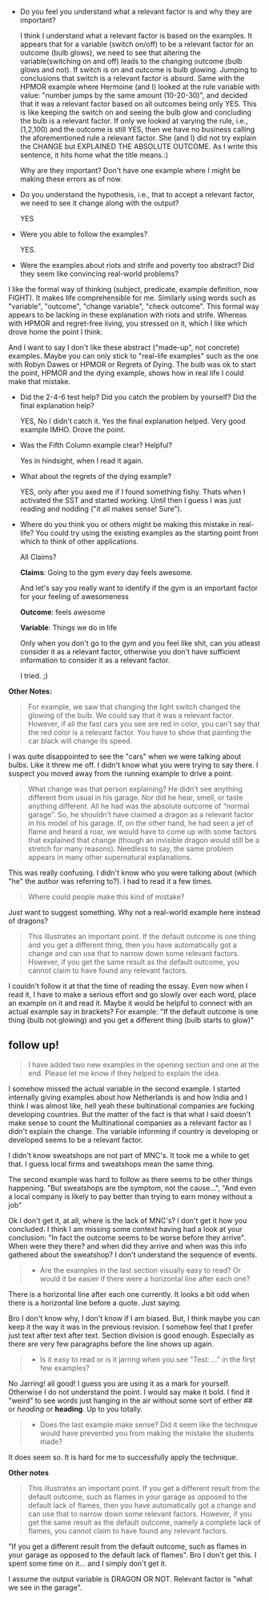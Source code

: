 

+ Do you feel you understand what a relevant factor is and why they
  are important?
  
  I think I understand what a relevant factor is based on the
  examples. It appears that for a variable (switch on/off) to be a
  relevant factor for an outcome (bulb glows), we need to see that
  altering the variable(switching on and off) leads to the changing
  outcome (bulb glows and not). If switch is on and outcome is bulb
  glowing. Jumping to conclusions that switch is a relevant factor is
  absurd. Same with the HPMOR example where Hermoine (and I) looked at
  the rule variable with value: "number jumps by the same amount
  (10-20-30)", and decided that it was a relevant factor based on all
  outcomes being only YES. This is like keeping the switch on and
  seeing the bulb glow and concluding the bulb is a relevant
  factor. If only we looked at varying the rule, i.e., (1,2,100) and
  the outcome is still YES, then we have no business calling the
  aforementioned rule a relevant factor. She (and I) did not try
  explain the CHANGE but EXPLAINED THE ABSOLUTE OUTCOME. As I
  write this sentence, it hits home what the title means.:)
  
  Why are they important? Don't have one example where I might be
  making these errors as of now.

+ Do you understand the hypothesis, i.e., that to accept a relevant
  factor, we need to see it change along with the output?
  
  YES

+ Were you able to follow the examples?

  YES.

+ Were the examples about riots and strife and poverty too abstract? Did they seem like convincing real-world problems?

 I like the formal way of thinking (subject, predicate, example
 definition, now FIGHT). It makes life comprehensible for
 me. Similarly using words such as "variable", "outcome", "change
 variable", "check outcome". This formal way appears to be lacking in
 these explanation with riots and strife. Whereas with HPMOR and
 regret-free living, you stressed on it, which I like which drove
 home the point I think.
 
 And I want to say I don't like these abstract ("made-up", not
 concrete) examples. Maybe you can only stick to "real-life examples"
 such as the one with Robyn Dawes or HPMOR or Regrets of Dying. The
 bulb was ok to start the point, HPMOR and the dying example, shows
 how in real life I could make that mistake.
 
+ Did the 2-4-6 test help? Did you catch the problem by yourself? Did
  the final explanation help?
  
  YES, No I didn't catch it. Yes the final explanation helped. Very
  good example IMHO. Drove the point.

+ Was the Fifth Column example clear? Helpful?

    Yes in hindsight, when I read it again.

+ What about the regrets of the dying example?


	YES, only after you axed me if I found something fishy. Thats when
    I activated the SST and started working. Until then I guess I was
    just reading and nodding ("it all makes sense! Sure").


+ Where do you think you or others might be making this mistake in
  real-life? You could try using the existing examples as the starting
  point from which to think of other applications.

	All Claims? 
	
	**Claims**: Going to the gym every day feels awesome. 
	
	And let's say you really want to identify if the gym is an
    important factor for your feeling of awesomeness
	
	**Outcome**: feels awesome
	
	**Variable**: Things we do in life
	
	Only when you don't go to the gym and you feel like shit, can you
    atleast consider it as a relevant factor, otherwise you don't have
    sufficient information to consider it as a relevant factor.
	
	I tried. ;)
	
	
	
**Other Notes:**

> For example, we saw that changing the light switch changed the glowing
> of the bulb. We could say that it was a relevant factor. However, if
> all the fast cars you see are red in color, you can’t say that the red
> color is a relevant factor. You have to show that painting the car
> black will change its speed.
 
I was quite disappointed to see the "cars" when we were talking about
bulbs. Like it threw me off. I didn't know what you were trying to say
there. I suspect you moved away from the running example to drive a
point.

> What change was that person explaining? He didn’t see anything
> different from usual in his garage. Nor did he hear, smell, or taste
> anything different. All he had was the absolute outcome of “normal
> garage”. So, he shouldn’t have claimed a dragon as a relevant factor
> in his model of his garage. If, on the other hand, he had seen a jet
> of flame and heard a roar, we would have to come up with some
> factors that explained that change (though an invisible dragon would
> still be a stretch for many reasons). Needless to say, the same
> problem appears in many other supernatural explanations.

This was really confusing. I didn't know who you were talking about
(which "he" the author was referring to?). I had to read it a few
times. 

> Where could people make this kind of mistake?

Just want to suggest something. Why not a real-world example here
instead of dragons?

> This illustrates an important point. If the default outcome is one
> thing and you get a different thing, then you have automatically got
> a change and can use that to narrow down some relevant
> factors. However, if you get the same result as the default outcome,
> you cannot claim to have found any relevant factors.

I couldn't follow it at that the time of reading the essay. Even now
when I read it, I have to make a serious effort and go slowly over
each word, place an example on it and read it. Maybe it would be
helpful to connect with an actual example say in brackets?  For
example: "If the default outcome is one thing (bulb not glowing) and
you get a different thing (bulb starts to glow)"


## follow up!

> I have added two new examples in the opening section and one at the
> end. Please let me know if they helped to explain the idea.

I somehow missed the actual variable in the second example. I started
internally giving examples about how Netherlands is and how India and
I think I was almost like, hell yeah these bultinational companies are
fucking developing countries. But the matter of the fact is that what
I said doesn't make sense to count the Multinational companies as a
relevant factor as I didn't explain the change. The variable informing
if country is developing or developed seems to be a relevant factor.

I didn't know sweatshops are not part of MNC's. It took me a while to
get that. I guess local firms and sweatshops mean the same thing.

The second example was hard to follow as there seems to be other
things happening. "But sweatshops are the symptom, not the
cause...", "And even a local company is likely to pay better than
trying to earn money without a job"

Ok I don't get it, at all, where is the lack of MNC's? I don't get it
how you concluded. I think I am missing some context having had a look
at your conclusion: "In fact the outcome seems to be worse before they
arrive". When were they there? and when did they arrive and when was
this info gathered about the sweatshop? I don't understand the
sequence of events.

> + Are the examples in the last section visually easy to read? Or would
>   it be easier if there were a horizontal line after each one?

There is a horizontal line after each one currently. It looks a bit
odd when there is a horizontal line before a quote. Just saying. 

Bro I don't know why, I don't know if I am biased. But, I think maybe
you can keep it the way it was in the previous revision. I somehow
feel that I prefer just text after text after text. Section division
is good enough. Especially as there are very few paragraphs before the
line shows up again.
  
> + Is it easy to read or is it jarring when you see "Test: ..." in the
>   first few examples?
  
  No Jarring! all good! I guess you are using it as a mark for
  yourself. Otherwise I do not understand the point. I would say make
  it bold. I find it "weird" to see words just hanging in the air
  without some sort of either ## or *heading* or **heading**. Up to
  you totally.

> + Does the last example make sense? Did it seem like the technique
>   would have prevented you from making the mistake the students
>   made?

It does seem so. It is hard for me to successfully apply the technique.


**Other notes**

> This illustrates an important point. If you get a different result
> from the default outcome, such as flames in your garage as opposed
> to the default lack of flames, then you have automatically got a
> change and can use that to narrow down some relevant
> factors. However, if you get the same result as the default outcome,
> namely a complete lack of flames, you cannot claim to have found any
> relevant factors.


"If you get a different result from the default outcome, such as
flames in your garage as opposed to the default lack of flames". Bro I
don't get this. I spent some time on it... and I simply don't get it. 

I assume the output variable is DRAGON OR NOT. Relevant factor is
"what we see in the garage".

